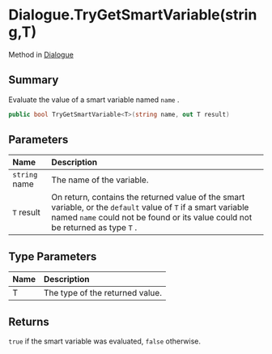 # Dialogue.TryGetSmartVariable<T>(string,T)

Method in [Dialogue](/docs/api/csharp/yarn.dialogue.md)

## Summary


Evaluate the value of a smart variable named  <code>name</code> .


```csharp
public bool TryGetSmartVariable<T>(string name, out T result)
```

## Parameters

|Name|Description|
|:---|:---|
|`string` name|The name of the variable.|
|`T` result|On return, contains the returned value of the smart variable, or the  <code>default</code>  value of <code>T</code>  if a smart variable named  <code>name</code>  could not be found or its value could not be returned as type  <code>T</code> .|

## Type Parameters

|Name|Description|
|:---|:---|
|T|The type of the returned value.|

## Returns

<code>true</code>  if the smart variable was evaluated,
<code>false</code>  otherwise.

